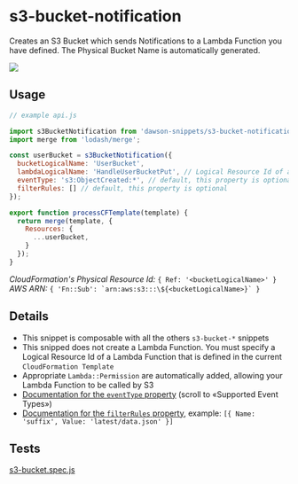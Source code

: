 
s3-bucket-notification
===

Creates an S3 Bucket which sends Notifications to a Lambda Function you have defined. The Physical Bucket Name is automatically generated.  

![](https://nodei.co/npm/dawson-snippets.png?mini=true)

## Usage

```js
// example api.js

import s3BucketNotification from 'dawson-snippets/s3-bucket-notification';
import merge from 'lodash/merge';

const userBucket = s3BucketNotification({
  bucketLogicalName: 'UserBucket',
  lambdaLogicalName: 'HandleUserBucketPut', // Logical Resource Id of a Lambda::Function that exists in the current CloudFormation Template
  eventType: 's3:ObjectCreated:*', // default, this property is optional
  filterRules: [] // default, this property is optional
});

export function processCFTemplate(template) {
  return merge(template, {
    Resources: {
      ...userBucket,
    }
  });
}
```

*CloudFormation's Physical Resource Id:* `{ Ref: '<bucketLogicalName>' }`  
*AWS ARN:* ```{ 'Fn::Sub': `arn:aws:s3:::\${<bucketLogicalName>}` }```


## Details

* This snippet is composable with all the others `s3-bucket-*` snippets
* This snipped does not create a Lambda Function. You must specify a Logical Resource Id of a Lambda Function that is defined in the current `CloudFormation Template`
* Appropriate `Lambda::Permission` are automatically added, allowing your Lambda Function to be called by S3
* [Documentation for the `eventType` property](https://docs.aws.amazon.com/AmazonS3/latest/dev/NotificationHowTo.html) (scroll to «Supported Event Types»)
* [Documentation for the `filterRules` property](https://docs.aws.amazon.com/AWSCloudFormation/latest/UserGuide/aws-properties-s3-bucket-notificationconfiguration-config-filter-s3key-rules.html), example: ```[{ Name: 'suffix', Value: 'latest/data.json' }]```



## Tests

[s3-bucket.spec.js](__tests__/s3-bucket.spec.js)

